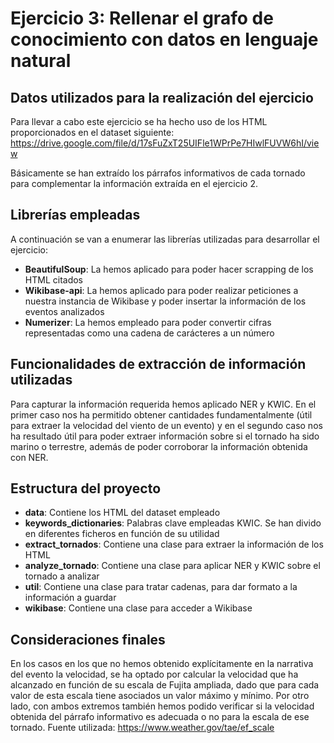 # Ejercicio 3: Rellenar el grafo de conocimiento con datos en lenguaje natural

## Datos utilizados para la realización del ejercicio
Para llevar a cabo este ejercicio se ha hecho uso de los HTML proporcionados en el dataset siguiente: https://drive.google.com/file/d/17sFuZxT25UIFle1WPrPe7HIwlFUVW6hI/view

Básicamente se han extraído los párrafos informativos de cada tornado para complementar la información extraída en el ejercicio 2.

## Librerías empleadas
A continuación se van a enumerar las librerías utilizadas para desarrollar el ejercicio:
- **BeautifulSoup**: La hemos aplicado para poder hacer scrapping de los HTML citados
- **Wikibase-api**: La hemos aplicado para poder realizar peticiones a nuestra instancia de Wikibase y poder insertar la información de los eventos analizados
- **Numerizer**: La hemos empleado para poder convertir cifras representadas como una cadena de carácteres a un número

## Funcionalidades de extracción de información utilizadas
Para capturar la información requerida hemos aplicado NER y KWIC. En el primer caso nos ha permitido obtener cantidades fundamentalmente (útil para extraer la velocidad del viento de un evento) y en el segundo caso nos ha resultado útil para poder extraer información sobre si el tornado ha sido marino o terrestre, además de poder corroborar la información obtenida con NER.

## Estructura del proyecto
- **data**: Contiene los HTML del dataset empleado
- **keywords_dictionaries**: Palabras clave empleadas KWIC. Se han divido en diferentes ficheros en función de su utilidad
- **extract_tornados**: Contiene una clase para extraer la información de los HTML
- **analyze_tornado**: Contiene una clase para aplicar NER y KWIC sobre el tornado a analizar
- **util**: Contiene una clase para tratar cadenas, para dar formato a la información a guardar
- **wikibase**: Contiene una clase para acceder a Wikibase

## Consideraciones finales
En los casos en los que no hemos obtenido explícitamente en la narrativa del evento la velocidad, se ha optado por calcular la velocidad que ha alcanzado en función de su escala de Fujita ampliada, dado que para cada valor de esta escala tiene asociados un valor máximo y mínimo. Por otro lado, con ambos extremos también hemos podido verificar si la velocidad obtenida del párrafo informativo es adecuada o no para la escala de ese tornado. Fuente utilizada: https://www.weather.gov/tae/ef_scale
